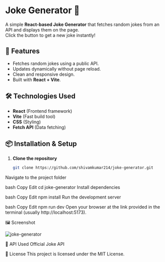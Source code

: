 # Joke Generator 🤣

A simple **React-based Joke Generator** that fetches random jokes from an API and displays them on the page.  
Click the button to get a new joke instantly!

## 🚀 Features
- Fetches random jokes using a public API.
- Updates dynamically without page reload.
- Clean and responsive design.
- Built with **React + Vite**.

## 🛠️ Technologies Used
- **React** (Frontend framework)
- **Vite** (Fast build tool)
- **CSS** (Styling)
- **Fetch API** (Data fetching)

## 📦 Installation & Setup

1. **Clone the repository**
   ```bash
   git clone https://github.com/shivamkumar214/joke-generator.git
Navigate to the project folder

bash
Copy
Edit
cd joke-generator
Install dependencies

bash
Copy
Edit
npm install
Run the development server

bash
Copy
Edit
npm run dev
Open your browser at the link provided in the terminal (usually http://localhost:5173).

🖼️ Screenshot

![joke-generator](./assets/screenshot.png)

🔗 API Used
Official Joke API

📜 License
This project is licensed under the MIT License.
